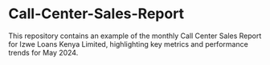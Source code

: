 # Call-Center-Sales-Report
This repository contains an example of the monthly Call Center Sales Report for Izwe Loans Kenya Limited, highlighting key metrics and performance trends for May 2024.
